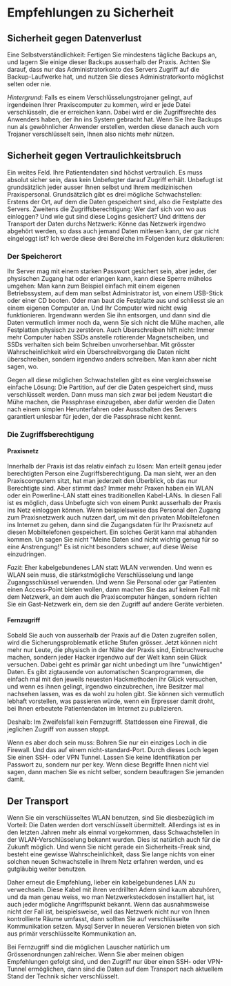 # Empfehlungen zu Sicherheit

## Sicherheit gegen Datenverlust

Eine Selbstverständlichkeit: Fertigen Sie mindestens tägliche Backups an, und lagern Sie einige dieser Backups ausserhalb der Praxis. Achten Sie darauf, dass nur das Administratorkonto des Servers Zugriff auf die Backup-Laufwerke hat, und nutzen Sie dieses Administratorkonto möglichst selten oder nie.

*Hintergrund*: Falls es einem Verschlüsselungstrojaner gelingt, auf irgendeinen Ihrer Praxiscomputer zu kommen, wird er jede Datei verschlüsseln, die er erreichen kann. Dabei wird er die Zugriffsrechte des Anwenders haben, der ihn ins System gebracht hat. Wenn Sie Ihre Backups nun als gewöhnlicher Anwender erstellen, werden diese danach auch vom Trojaner verschlüsselt sein, Ihnen also nichts mehr nützen.

## Sicherheit gegen Vertraulichkeitsbruch

Ein weites Feld. Ihre Patientendaten sind höchst vertraulich. Es muss absolut sicher sein, dass kein Unbefugter darauf Zugriff erhält. Unbefugt ist grundsätzlich jeder ausser Ihnen selbst und Ihrem medizinischen Praxispersonal. Grundsätzlich gibt es drei mögliche Schwachstellen: Erstens der Ort, auf dem die Daten gespeichert sind, also die Festplatte des Servers. Zweitens die Zugriffsberechtigung: Wer darf sich von wo aus einloggen? Und wie gut sind diese Logins gesichert? Und drittens der Transport der Daten durchs Netzwerk: Könne das Netzwerk irgendwo abgehört werden, so dass auch jemand Daten mitlesen kann, der gar nicht eingeloggt ist? Ich werde diese drei Bereiche im Folgenden kurz diskutieren:

### Der Speicherort

Ihr Server mag mit einem starken Passwort gesichert sein, aber jeder, der physischen Zugang hat oder erlangen kann, kann diese Sperre mühelos umgehen: Man kann zum Beispiel einfach mit einem eigenen Betriebssystem, auf dem man selbst Administrator ist, von einem USB-Stick oder einer CD booten. Oder man baut die Festplatte aus und schliesst sie an einem eigenen Computer an. Und Ihr Computer wird nicht ewig funktionieren. Irgendwann werden Sie ihn entsorgen, und dann sind die Daten vermutlich immer noch da, wenn Sie sich nicht die Mühe machen, alle Festplatten physisch zu zerstören. Auch Überschreiben hilft nicht: Immer mehr Computer haben SSDs anstelle rotierender Magnetscheiben, und SSDs verhalten sich beim Schreiben unvorhersehbar. Mit grösster Wahrscheinlichkeit wird ein Überschreibvorgang die Daten nicht überschreiben, sondern irgendwo anders schreiben. Man kann aber nicht sagen, wo. 

Gegen all diese möglichen Schwachstellen gibt es eine vergleichsweise einfache Lösung: Die Partition, auf der die Daten gespeichert sind, muss verschlüsselt werden. Dann muss man sich zwar bei jedem Neustart die Mühe machen, die Passphrase einzugeben, aber dafür werden die Daten nach einem simplen Herunterfahren oder Ausschalten des Servers garantiert unlesbar für jeden, der die Passphrase nicht kennt.

### Die Zugriffsberechtigung

#### Praxisnetz

Innerhalb der Praxis ist das relativ einfach zu lösen: Man erteilt genau jeder berechtigten Person eine Zugriffsberechtigung. Da man sieht, wer an den Praxiscomputern sitzt, hat man jederzeit den Überblick, ob das nur Berechtigte sind. Aber stimmt das? Immer mehr Praxen haben ein WLAN oder ein Powerline-LAN statt eines traditionellen Kabel-LANs. In diesen Fall ist es möglich, dass Unbefugte sich von einem Punkt ausserhalb der Praxis ins Netz einloggen können. Wenn beispielsweise das Personal den Zugang zum Praxisnetzwerk auch nutzen darf, um mit den privaten Mobiltelefonen ins Internet zu gehen, dann sind die Zugangsdaten für Ihr Praxisnetz auf diesen Mobiltelefonen gespeichert. Ein solches Gerät kann mal abhanden kommen. Un sagen Sie nicht "Meine Daten sind nicht wichtig genug für so eine Anstrengung!" Es ist nicht besonders schwer, auf diese Weise einzudringen.

*Fazit*: Eher kabelgebundenes LAN statt WLAN verwenden. Und wenn es WLAN sein muss, die stärkstmögliche Verschlüsselung und lange Zugangsschlüssel verwenden. Und wenn Sie Personal oder gar Patienten einen Access-Point bieten wollen, dann machen Sie das auf keinen Fall mit dem Netzwerk, an dem auch die Praxiscomputer hängen, sondern richten Sie ein Gast-Netzwerk ein, dem sie den Zugriff auf andere Geräte verbieten.

#### Fernzugriff

Sobald Sie auch von ausserhalb der Praxis auf die Daten zugreifen sollen, wird die Sicherungsproblematik etliche Stufen grösser. Jetzt können nicht mehr nur Leute, die physisch in der Nähe der Praxis sind, Einbruchversuche machen, sondern jeder Hacker irgendwo auf der Welt kann sein Glück versuchen. Dabei geht es primär gar nicht unbedingt um Ihre "unwichtigen" Daten. Es gibt zigtausende von automatischen Scanprogrammen, die einfach mal mit den jeweils neuesten Hackmethoden ihr Glück versuchen, und wenn es ihnen gelingt, irgendwo einzubrechen, ihre Besitzer mal nachsehen lassen, was es da wohl zu holen gibt. Sie können sich vermutlich lebhaft vorstellen, was passieren würde, wenn ein Erpresser damit droht, bei Ihnen erbeutete Patientendaten im Internet zu publizieren.

Deshalb: Im Zweifelsfall kein Fernzugriff. Stattdessen eine Firewall, die jeglichen Zugriff von aussen stoppt.

Wenn es aber doch sein muss: Bohren Sie nur ein einziges Loch in die Firewall. Und das auf einem nicht-standard-Port. Durch dieses Loch legen Sie einen SSH- oder VPN Tunnel. Lassen Sie keine Identifikation per Passwort zu, sondern nur per key. Wenn diese Begriffe Ihnen nicht viel sagen, dann machen Sie es nicht selber, sondern beauftragen Sie jemanden damit.

## Der Transport

Wenn Sie ein verschlüsseltes WLAN benutzen, sind Sie diesbezüglich im Vorteil: Die Daten werden dort verschlüsselt übermittelt. Allerdings ist es in den letzten Jahren mehr als einmal vorgekommen, dass Schwachstellen in der WLAN-Verschlüsselung bekannt wurden. Dies ist natürlich auch für die Zukunft möglich. Und wenn Sie nicht gerade ein Sicherheits-Freak sind, besteht eine gewisse Wahrscheinlichkeit, dass Sie lange nichts von einer solchen neuen Schwachstelle in Ihrem Netz erfahren werden, und es gutgläubig weiter benutzen.

Daher erneut die Empfehlung, lieber ein kabelgebundenes LAN zu verwechseln. Diese Kabel mit ihren verdrillten Adern sind kaum abzuhören, und da man genau weiss, wo man Netzwerksteckdosen installiert hat, ist auch jeder mögliche Angriffspunkt bekannt. Wenn das ausnahmsweise nicht der Fall ist, beispielsweise, weil das Netzwerk nicht nur von Ihnen kontrollierte Räume umfasst, dann sollten Sie auf verschlüsselte Kommunikation setzen. Mysql Server in neueren Versionen bieten von sich aus primär verschlüsselte Kommunikation an.

Bei Fernzugriff sind die möglichen Lauscher natürlich um Grössenordnungen zahlreicher. Wenn Sie aber meinen obigen Empfehlungen gefolgt sind, und den Zugriff nur über einen SSH- oder VPN- Tunnel ermöglichen, dann sind die Daten auf dem Transport nach aktuellem Stand der Technik sicher verschlüsselt.
